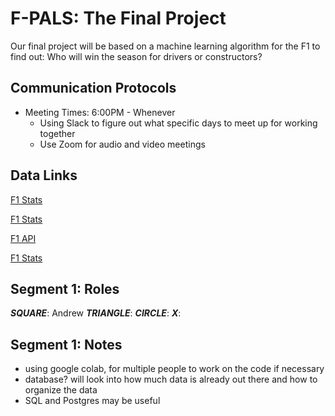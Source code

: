 # F-PALS: The Final Project
Our final project will be based on a machine learning algorithm for the F1 to find out: Who will win the season for drivers or constructors?

## Communication Protocols
* Meeting Times: 6:00PM - Whenever
  * Using Slack to figure out what specific days to meet up for working together
  * Use Zoom for audio and video meetings

## Data Links
[F1 Stats](https://www.racing-reference.info/f1-series/)

[F1 Stats](https://www.racing-statistics.com/en)

[F1 API](http://ergast.com/mrd/)

[F1 Stats](https://www.kaggle.com/rohanrao/formula-1-world-championship-1950-2020)


## Segment 1: Roles
__*SQUARE*__: Andrew
__*TRIANGLE*__:
__*CIRCLE*__:
__*X*__:

## Segment 1: Notes
* using google colab, for multiple people to work on the code if necessary
* database? will look into how much data is already out there and how to organize the data
* SQL and Postgres may be useful
